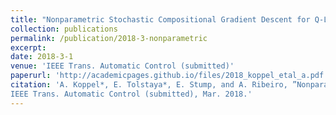 ```yaml
---
title: "Nonparametric Stochastic Compositional Gradient Descent for Q-Learning in Continuous Markov Decision Problems"
collection: publications
permalink: /publication/2018-3-nonparametric
excerpt: 
date: 2018-3-1
venue: 'IEEE Trans. Automatic Control (submitted)'
paperurl: 'http://academicpages.github.io/files/2018_koppel_etal_a.pdf'
citation: 'A. Koppel*, E. Tolstaya*, E. Stump, and A. Ribeiro, ”Nonparametric Stochastic Compositional Gradient Descent for Q-Learning in Continuous Markov Decision Problems,”,
IEEE Trans. Automatic Control (submitted), Mar. 2018.'
---
```




